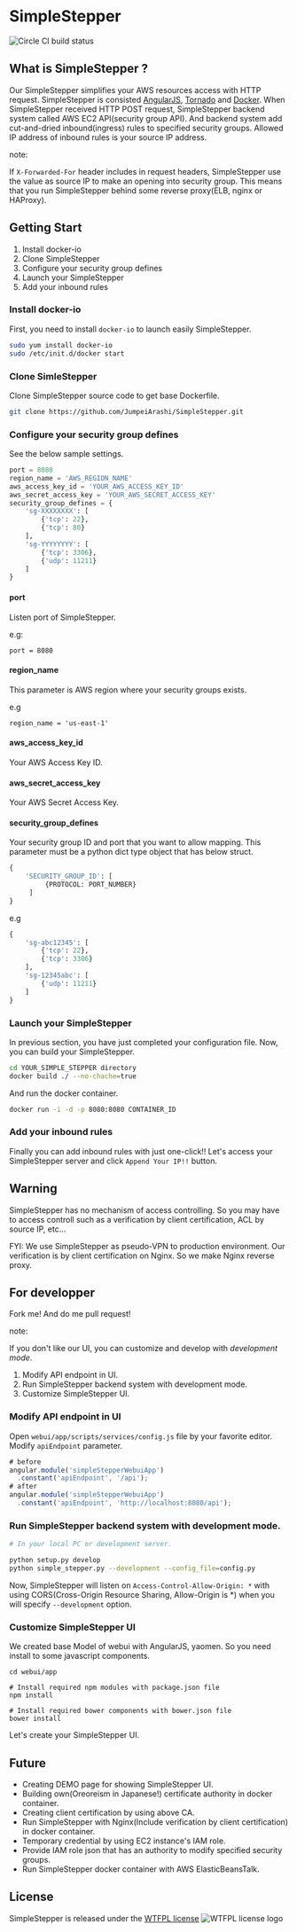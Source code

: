 SimpleStepper
=============

![Circle CI build status](https://circleci.com/gh/JumpeiArashi/SimpleStepper.svg?style=shield&circle-token=:73be2d63d115ec3560d8efb69139562d482197bd)


What is **SimpleStepper** ?
-----------------------------

Our SimpleStepper simplifies your AWS resources access with HTTP request.
SimpleStepper is consisted [AngularJS](https://angularjs.org/), [Tornado](http://www.tornadoweb.org/en/stable/) and [Docker](https://www.docker.com/).
When SimpleStepper received HTTP POST request, SimpleStepper backend system called AWS EC2 API(security group API).
And backend system add cut-and-dried inbound(ingress) rules to specified security groups.
Allowed IP address of inbound rules is your source IP address.

note:

If `X-Forwarded-For` header includes in request headers, SimpleStepper use the value as source IP to make an opening into security group.
This means that you run SimpleStepper behind some reverse proxy(ELB, nginx or HAProxy).


Getting Start
-------------

1. Install docker-io
2. Clone SimpleStepper
3. Configure your security group defines
4. Launch your SimpleStepper
5. Add your inbound rules

### Install docker-io

First, you need to install `docker-io` to launch easily SimpleStepper.

```bash
sudo yum install docker-io
sudo /etc/init.d/docker start
```

### Clone SimleStepper

Clone SimpleStepper source code to get base Dockerfile.

```bash
git clone https://github.com/JumpeiArashi/SimpleStepper.git
```

### Configure your security group defines

See the below sample settings.

```python
port = 8080
region_name = 'AWS_REGION_NAME'
aws_access_key_id = 'YOUR_AWS_ACCESS_KEY_ID'
aws_secret_access_key = 'YOUR_AWS_SECRET_ACCESS_KEY'
security_group_defines = {
    'sg-XXXXXXXX': [
        {'tcp': 22},
        {'tcp': 80}
    ],
    'sg-YYYYYYYY': [
        {'tcp': 3306},
        {'udp': 11211}
    ]
}
```

#### port

Listen port of SimpleStepper.

e.g:

```
port = 8080
```

#### region_name

This parameter is AWS region where your security groups exists.

e.g

```
region_name = 'us-east-1'
```

#### aws_access_key_id

Your AWS Access Key ID.

#### aws_secret_access_key

Your AWS Secret Access Key.

#### security_group_defines

Your security group ID and port that you want to allow  mapping.
This parameter must be a python dict type object that has below struct.

```python
{
    'SECURITY_GROUP_ID': [
         {PROTOCOL: PORT_NUMBER}
     ]
}
```

e.g

```python
{
    'sg-abc12345': [
        {'tcp': 22},
        {'tcp': 3306}
    ],
    'sg-12345abc': [
        {'udp': 11211}
    ]
}
```

### Launch your SimpleStepper

In previous section, you have just completed your configuration file.
Now, you can build your SimpleStepper.

```bash
cd YOUR_SIMPLE_STEPPER directory
docker build ./ --no-chache=true
```

And run the docker container.

```bash
docker run -i -d -p 8080:8080 CONTAINER_ID
```

### Add your inbound rules

Finally you can add inbound rules with just one-click!!
Let's access your SimpleStepper server and click `Append Your IP!!` button.


Warning
-------

SimpleStepper has no mechanism of access controlling.
So you may have to access controll such as a verification by client certification, ACL by source IP, etc...

FYI: We use SimpleStepper as pseudo-VPN to production environment.
Our verification is by client certification on Nginx.
So we make Nginx reverse proxy.


For developper
--------------

Fork me! And do me pull request!

note:

If you don't like our UI, you can customize and develop with *development mode*.

1. Modify API endpoint in UI.
2. Run SimpleStepper backend system with development mode.
3. Customize SimpleStepper UI.

### Modify API endpoint in UI

Open `webui/app/scripts/services/config.js` file by your favorite editor.
Modify `apiEndpoint` parameter.

```javascript
# before
angular.module('simpleStepperWebuiApp')
  .constant('apiEndpoint', '/api');
# after
angular.module('simpleStepperWebuiApp')
  .constant('apiEndpoint', 'http://localhost:8080/api');
```

### Run SimpleStepper backend system with development mode.

```bash
# In your local PC or development server.

python setup.py develop
python simple_stepper.py --development --config_file=config.py
```

Now, SimpleStepper will listen on `Access-Control-Allow-Origin: *` with using CORS(Cross-Origin Resource Sharing, Allow-Origin is *) when you will specify `--development` option.

### Customize SimpleStepper UI

We created base Model of webui with AngularJS, yaomen.
So you need install to some javascript components.

```
cd webui/app

# Install required npm modules with package.json file
npm install

# Install required bower components with bower.json file
bower install
```

Let's create your SimpleStepper UI.


Future
------

* Creating DEMO page for showing SimpleStepper UI.
* Building own(Oreoreism in Japanese!) certificate authority in docker container.
* Creating client certification by using above CA.
* Run SimpleStepper with Nginx(Include verification by client certification) in docker container.
* Temporary credential by using EC2 instance's IAM role.
* Provide IAM role json that has an authority to modify specified security groups.
* Run SimpleStepper docker container with AWS ElasticBeansTalk.


License
-------

SimpleStepper is released under the [WTFPL license](http://www.wtfpl.net/) ![WTFPL license logo](http://www.wtfpl.net/wp-content/uploads/2012/12/wtfpl-badge-4.png)
